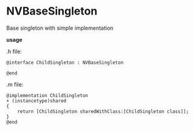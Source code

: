 # NVBaseSingleton
Base singleton with simple implementation

**usage**

.h file:
```objc
@interface ChildSingleton : NVBaseSingleton

@end
```

.m file:
```objc
@implementation ChildSingleton
+ (instancetype)shared
{
    return [ChildSingleton sharedWithClass:[ChildSingleton class]];
}
@end
```
